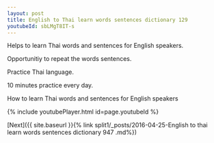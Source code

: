 ```yaml
---
layout: post
title: English to Thai learn words sentences dictionary 129 
youtubeId: sbLMgT8IT-s
---
```

 
 
Helps to learn Thai words and sentences for English speakers.

Opportunitiy to repeat the words sentences. 

Practice Thai language. 
 
10 minutes practice every day. 
 
How to learn Thai words and sentences for English speakers 
 
{% include youtubePlayer.html id=page.youtubeId %}
 
 
[Next]({{ site.baseurl }}{% link  split1/_posts/2016-04-25-English to thai learn words sentences dictionary 947 .md%})
 
